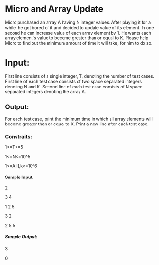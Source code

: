# Micro and Array Update

   Micro purchased an array A having N integer values. After playing it for a while, he got
bored of it and decided to update value of its element. In one second he can increase
value of each array element by 1. He wants each array element's value to become greater
than or equal to K. Please help Micro to find out the minimum amount of time it will take,
for him to do so.

<h1>Input:</h1>
First line consists of a single integer, T, denoting the number of test cases.
First line of each test case consists of two space separated integers denoting N and K.
Second line of each test case consists of N space separated integers denoting the array
A.

<h2>Output:</h2>
For each test case, print the minimum time in which all array elements will become
greater than or equal to K. Print a new line after each test case.

<h3>Constraits:</h3>

1<=T<=5


1<=N<=10^5


1<=A[i],k<=10^6

<h4>Sample Input:</h4>

2


3 4


1 2 5


3 2


2 5 5

<h5>Sample Output:</h5>

3


0

